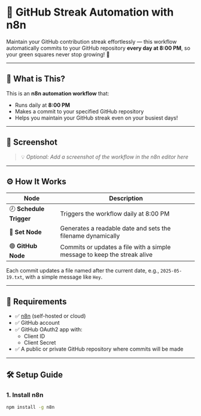 # 🔁 GitHub Streak Automation with n8n

Maintain your GitHub contribution streak effortlessly — this workflow automatically commits to your GitHub repository **every day at 8:00 PM**, so your green squares never stop growing! 🌱

---

## 🚀 What is This?

This is an **n8n automation workflow** that:

- Runs daily at **8:00 PM**
- Makes a commit to your specified GitHub repository
- Helps you maintain your GitHub streak even on your busiest days!

---

## 📸 Screenshot

> 💡 _Optional: Add a screenshot of the workflow in the n8n editor here_

---

## ⚙️ How It Works

| Node                    | Description                                                              |
| ----------------------- | ------------------------------------------------------------------------ |
| 🕗 **Schedule Trigger** | Triggers the workflow daily at 8:00 PM                                   |
| 🧠 **Set Node**         | Generates a readable date and sets the filename dynamically              |
| 🟢 **GitHub Node**      | Commits or updates a file with a simple message to keep the streak alive |

Each commit updates a file named after the current date, e.g., `2025-05-19.txt`, with a simple message like `Hey`.

---

## 🧰 Requirements

- ✅ [n8n](https://n8n.io/) (self-hosted or cloud)
- ✅ GitHub account
- ✅ GitHub OAuth2 app with:
  - Client ID
  - Client Secret
- ✅ A public or private GitHub repository where commits will be made

---

## 🛠 Setup Guide

### 1. Install n8n

```bash
npm install -g n8n
```
